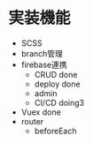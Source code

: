 # 実装機能

- SCSS
- branch管理
- firebase連携
  - CRUD done
  - deploy done
  - admin
  - CI/CD doing3
- Vuex done
- router
  - beforeEach
